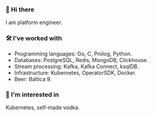 ### 🍺 Hi there
I am platform engineer.

### 🛠️ I've worked with
- Programming languages: Go, C, Prolog, Python.
- Databases: PostgreSQL, Redis, MongoDB, Clickhouse.
- Stream processing: Kafka, Kafka Connect, ksqlDB.
- Infrastructure: Kubernetes, OperatorSDK, Docker.
- Beer: Baltica 9.

### 👀 I'm interested in
Kubernetes, self-made vodka.


